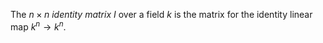 The $n\times n$ *identity matrix* $I$ over a field $k$ is the matrix for the identity linear map $k^n \to k^n$.
